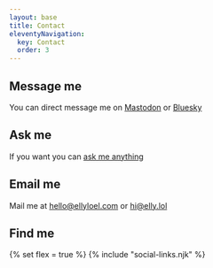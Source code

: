 ```yaml
---
layout: base
title: Contact
eleventyNavigation:
  key: Contact
  order: 3
---
```


## Message me

You can direct message me on [Mastodon](https://elly.to/mastodon) or [Bluesky](https://elly.to/bluesky)

## Ask me

If you want you can [ask me anything](https://elly.to/ama)

## Email me

Mail me at [hello@ellyloel.com](mailto:hello@ellyloel.com) or [hi@elly.lol](mailto:hi@elly.lol)

## Find me

{% set flex = true %}
{% include "social-links.njk" %}
